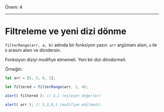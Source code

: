 Önem: 4

---

# Filtreleme ve yeni dizi dönme

`filterRange(arr, a, b)` adında bir fonksiyon yazın. `arr` argümanı alsın, `a` ile `b` arasını alsın ve döndersin.

Fonksiyon diziyi modifiye etmemeli. Yeni bir dizi döndürmeli.

Örneğin:

```js
let arr = [5, 3, 8, 1];

let filtered = filterRange(arr, 1, 4); 

alert( filtered ); // 3,1 (eşleşen değerler)

alert( arr ); // 5,3,8,1 (modifiye edilmedi)
```


